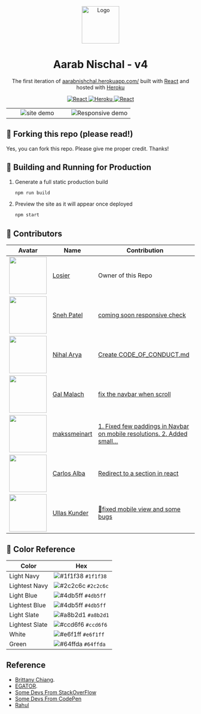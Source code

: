 <div align="center">
  <img alt="Logo" src="https://raw.githubusercontent.com/losier/v4/master/src/assets/othersPics/logo.png" width="100" />
</div>
<h1 align="center">
  Aarab Nischal - v4
</h1>
<p align="center">
  The first iteration of <a href="http://aarabnishchal.herokuapp.com/" target="_blank">aarabnishchal.herokuapp.com/</a> built with <a href="https://reactjs.org/" target="_blank">React</a> and hosted with <a href="https://www.heroku.com/" target="_blank">Heroku</a>
</p>
<p align="center">
  <a href="https://reactjs.org/" target="_blank">
    <img src="https://img.shields.io/badge/-ReactJs-61DAFB?style=for-the-badge&logo=react&logoColor=white" alt="React" />
  </a>
  <a href="https://www.heroku.com/" target="_blank">
    <img src="https://camo.githubusercontent.com/3bcc8da5c94cefdf2d976837d1be601f4d44d36b58d9590e36debe834a6e34de/68747470733a2f2f696d672e736869656c64732e696f2f62616467652f4865726f6b752d3433303039383f7374796c653d666f722d7468652d6261646765266c6f676f3d6865726f6b75266c6f676f436f6c6f723d7768697465" alt="Heroku" />
  </a>
  <a href="mailto:nishu@duck.com" target="_blank">
    <img src="https://img.shields.io/badge/Gmail-D14836?style=for-the-badge&logo=gmail&logoColor=white" alt="React" />
  </a>
</p>

<!-- ![demo](https://raw.githubusercontent.com/losier/v4/master/src/assets/othersPics/demo.png) -->
<table>
  <tbody>
    <tr>
      <td width="50%" align="center">
          <img alt="site demo" src="https://raw.githubusercontent.com/losier/v4/master/src/assets/othersPics/demo.png" />
        </a>
      </td>
      <td width="50%" align="center">
        <img alt="Responsive demo" src="https://raw.githubusercontent.com/losier/v4/master/src/assets/othersPics/demo2.png" />
      </td>
    </tr>
  </tbody>
</table>

## 🚨 Forking this repo (please read!)

Yes, you can fork this repo. Please give me proper credit. Thanks!

## 🚀 Building and Running for Production

1. Generate a full static production build

   ```sh
   npm run build
   ```

1. Preview the site as it will appear once deployed

   ```sh
   npm start
   ```

## 🎨 Contributors

| Avatar                                                         | Name                                              | Contribution                                                                                                                                         |
| -------------------------------------------------------------- | ------------------------------------------------- | ---------------------------------------------------------------------------------------------------------------------------------------------------- |
| <img src="https://github.com/losier.png" width=100px>          | [Losier](https://github.com/losier)               | Owner of this Repo                                                                                                                                   |
| <img src="https://github.com/spbavarva.png" width=100px>       | [Sneh Patel](https://github.com/spbavarva)        | [coming soon responsive check](https://github.com/losier/v4/tree/1c73516856115e9261bb6b2e0718ad20df660386)                                           |
| <img src="https://github.com/Aryanihal.png" width=100px>       | [Nihal Arya](https://github.com/Aryanihal)        | [Create CODE_OF_CONDUCT.md](https://github.com/losier/v4/tree/41295c4eaf7b6568c30f2bce093b1768d98e7a36)                                              |
| <img src="https://github.com/GalMalach08.png" width=100px>     | [Gal Malach](https://github.com/GalMalach08)      | [fix the navbar when scroll](https://github.com/losier/v4/tree/fe699536343e9f213873faec915fa9eacadeb037)                                             |
| <img src="https://github.com/makssmeinart.png" width=100px>    | [makssmeinart](https://github.com/makssmeinart)   | [1. Fixed few paddings in Navbar on mobile resolutions. 2. Added small…](https://github.com/losier/v4/tree/ac6f0f5196489d4fccd9e2c51bf84a7a3ebfa7ed) |
| <img src="https://github.com/CarlosAlbaLopez.png" width=100px> | [Carlos Alba](https://github.com/CarlosAlbaLopez) | [Redirect to a section in react](https://github.com/losier/v4/tree/518a98a8c6d95db26bc235971b4c5ff805d22db1)                                         |
| <img src="https://github.com/ullaskunder3.png" width=100px>    | [Ullas Kunder](https://github.com/ullaskunder3)   | [🐼fixed mobile view and some bugs](https://github.com/losier/v4/commit/594401f9ee4e3930f298612c095a7df36bb2346a)                                    |

## 🎨 Color Reference

| Color          | Hex                                                                |
| -------------- | ------------------------------------------------------------------ |
| Light Navy     | ![#1f1f38](https://via.placeholder.com/10/1f1f38?text=+) `#1f1f38` |
| Lightest Navy  | ![#2c2c6c](https://via.placeholder.com/10/2c2c6c?text=+) `#2c2c6c` |
| Light Blue     | ![#4db5ff](https://via.placeholder.com/10/4db5ff?text=+) `#4db5ff` |
| Lightest Blue  | ![#4db5ff](https://via.placeholder.com/10/4db5ff?text=+) `#4db5ff` |
| Light Slate    | ![#a8b2d1](https://via.placeholder.com/10/a8b2d1?text=+) `#a8b2d1` |
| Lightest Slate | ![#ccd6f6](https://via.placeholder.com/10/ccd6f6?text=+) `#ccd6f6` |
| White          | ![#e6f1ff](https://via.placeholder.com/10/e6f1ff?text=+) `#e6f1ff` |
| Green          | ![#64ffda](https://via.placeholder.com/10/64ffda?text=+) `#64ffda` |

## Reference

- [Brittany Chiang](https://brittanychiang.com/).
- [EGATOR](https://www.youtube.com/c/EGATORTUTORIALS).
- [Some Devs From StackOverFlow](https://stackoverflow.com/)
- [Some Devs From CodePen](https://codepen.io/)
- [Rahul](https://dev.to/holdmypotion/react-custom-cursor-no-extra-dependencies-25ki)
